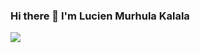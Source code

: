 ### Hi there 👋 I'm Lucien Murhula Kalala
<img src="https://img.freepik.com/free-vector/website-development-web-page-programming-coding_277904-5103.jpg?size=626&ext=jpg&ga=GA1.2.1483024258.1641254400">

<!--
**LucienKalala/LucienKalala** is a ✨ _special_ ✨ repository because its `README.md` (this file) appears on your GitHub profile.

Here are some ideas to get you started:

- 🔭 I’m currently working on ...
- 🌱 I’m currently learning ...
- 👯 I’m looking to collaborate on ...
- 🤔 I’m looking for help with ...
- 💬 Ask me about ...
- 📫 How to reach me: ...
- 😄 Pronouns: ...
- ⚡ Fun fact: ...
-->
